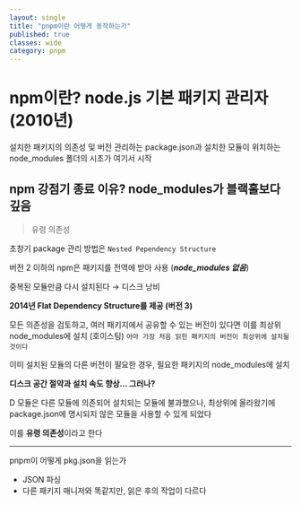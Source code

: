 ```yaml
---
layout: single
title: "pnpm이란 어떻게 동작하는가"
published: true
classes: wide
category: pnpm
---
```


<!-- 벨로그 통합 -->

# npm이란? node.js 기본 패키지 관리자 (2010년)

설치한 패키지의 의존성 및 버전 관리하는 package.json과
설치한 모듈이 위치하는 node_modules 폴더의 시초가 여기서 시작

## npm 강점기 종료 이유? node_modules가 블랙홀보다 깊음

> 유령 의존성
> 

초창기 package 관리 방법은 ```Nested Pependency Structure```

버전 2 이하의 npm은 패키지를 전역에 받아 사용 (***node_modules 없음***)

중복된 모듈만큼 다시 설치된다
→ 디스크 낭비


**2014년 Flat Dependency Structure를 제공 (버전 3)**

모든 의존성을 검토하고, 여러 패키지에서 공유할 수 있는 버전이 있다면 이를 최상위 node_modules에 설치 (호이스팅)
```아마 가장 처음 읽힌 패키지의 버전이 최상위에 설치될 것이다```

이미 설치된 모듈의 다른 버전이 필요한 경우, 필요한 패키지의 node_modules에 설치

**디스크 공간 절약과 설치 속도 향상… 그러나?**

D 모듈은 다른 모듈에 의존되어 설치되는 모듈에 불과했으나, 최상위에 올라왔기에 package.json에 명시되지 않은 모듈을 사용할 수 있게 되었다

이를 **유령 의존성**이라고 한다

---

pnpm이 어떻게 pkg.json을 읽는가
- JSON 파싱
- 다른 패키지 매니저와 똑같지만, 읽은 후의 작업이 다르다

